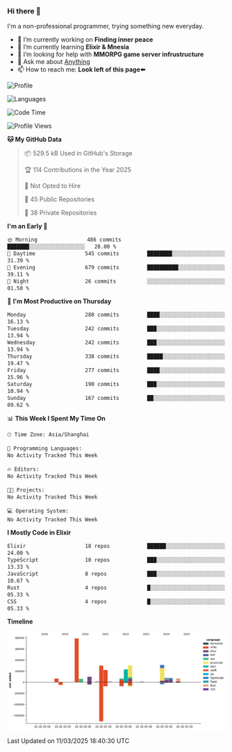 ### Hi there 👋

I'm a non-professional programmer, trying something new everyday.

<!--
**dyzdyz010/dyzdyz010** is a ✨ _special_ ✨ repository because its `README.md` (this file) appears on your GitHub profile.
-->

- 🔭 I’m currently working on **Finding inner peace**
- 🌱 I’m currently learning **Elixir & Mnesia**
- 🤔 I’m looking for help with **MMORPG game server infrustructure**
- 💬 Ask me about [Anything](https://github.com/dyzdyz010/dyzdyz010/issues)
- 📫 How to reach me: **Look left of this page⬅️**

<!-- - 👯 I’m looking to collaborate on
- 😄 Pronouns: ...
- ⚡ Fun fact: ...
 -->
 
![Profile](https://github-readme-stats.vercel.app/api?username=dyzdyz010&count_private=true&show_icons=true&theme=dracula)

![Languages](https://github-readme-stats.vercel.app/api/top-langs/?username=dyzdyz010&layout=compact&theme=dracula)

<!--START_SECTION:waka-->
![Code Time](http://img.shields.io/badge/Code%20Time-1%2C926%20hrs%2027%20mins-blue)

![Profile Views](http://img.shields.io/badge/Profile%20Views-1-blue)

**🐱 My GitHub Data** 

> 📦 529.5 kB Used in GitHub's Storage 
 > 
> 🏆 114 Contributions in the Year 2025
 > 
> 🚫 Not Opted to Hire
 > 
> 📜 45 Public Repositories 
 > 
> 🔑 38 Private Repositories 
 > 
**I'm an Early 🐤** 

```text
🌞 Morning                486 commits         ███████░░░░░░░░░░░░░░░░░░   28.00 % 
🌆 Daytime                545 commits         ████████░░░░░░░░░░░░░░░░░   31.39 % 
🌃 Evening                679 commits         ██████████░░░░░░░░░░░░░░░   39.11 % 
🌙 Night                  26 commits          ░░░░░░░░░░░░░░░░░░░░░░░░░   01.50 % 
```
📅 **I'm Most Productive on Thursday** 

```text
Monday                   280 commits         ████░░░░░░░░░░░░░░░░░░░░░   16.13 % 
Tuesday                  242 commits         ███░░░░░░░░░░░░░░░░░░░░░░   13.94 % 
Wednesday                242 commits         ███░░░░░░░░░░░░░░░░░░░░░░   13.94 % 
Thursday                 338 commits         █████░░░░░░░░░░░░░░░░░░░░   19.47 % 
Friday                   277 commits         ████░░░░░░░░░░░░░░░░░░░░░   15.96 % 
Saturday                 190 commits         ███░░░░░░░░░░░░░░░░░░░░░░   10.94 % 
Sunday                   167 commits         ██░░░░░░░░░░░░░░░░░░░░░░░   09.62 % 
```


📊 **This Week I Spent My Time On** 

```text
🕑︎ Time Zone: Asia/Shanghai

💬 Programming Languages: 
No Activity Tracked This Week

🔥 Editors: 
No Activity Tracked This Week

🐱‍💻 Projects: 
No Activity Tracked This Week

💻 Operating System: 
No Activity Tracked This Week
```

**I Mostly Code in Elixir** 

```text
Elixir                   18 repos            ██████░░░░░░░░░░░░░░░░░░░   24.00 % 
TypeScript               10 repos            ███░░░░░░░░░░░░░░░░░░░░░░   13.33 % 
JavaScript               8 repos             ███░░░░░░░░░░░░░░░░░░░░░░   10.67 % 
Rust                     4 repos             █░░░░░░░░░░░░░░░░░░░░░░░░   05.33 % 
CSS                      4 repos             █░░░░░░░░░░░░░░░░░░░░░░░░   05.33 % 
```



**Timeline**

![Lines of Code chart](https://raw.githubusercontent.com/dyzdyz010/dyzdyz010/master/assets/bar_graph.png)


 Last Updated on 11/03/2025 18:40:30 UTC
<!--END_SECTION:waka-->
